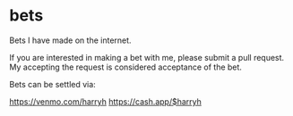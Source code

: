 # bets
Bets I have made on the internet.

If you are interested in making a bet with me, please submit a pull request. My accepting the request is
considered acceptance of the bet.

Bets can be settled via:

https://venmo.com/harryh
https://cash.app/$harryh

